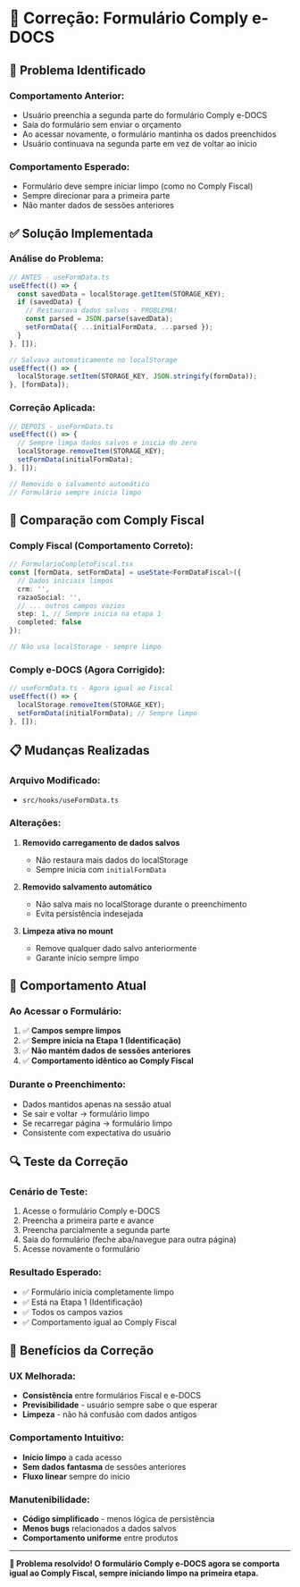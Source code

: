# 🔧 Correção: Formulário Comply e-DOCS

## 🐛 **Problema Identificado**

### **Comportamento Anterior:**
- Usuário preenchia a segunda parte do formulário Comply e-DOCS
- Saía do formulário sem enviar o orçamento
- Ao acessar novamente, o formulário mantinha os dados preenchidos
- Usuário continuava na segunda parte em vez de voltar ao início

### **Comportamento Esperado:**
- Formulário deve sempre iniciar limpo (como no Comply Fiscal)
- Sempre direcionar para a primeira parte
- Não manter dados de sessões anteriores

## ✅ **Solução Implementada**

### **Análise do Problema:**
```typescript
// ANTES - useFormData.ts
useEffect(() => {
  const savedData = localStorage.getItem(STORAGE_KEY);
  if (savedData) {
    // Restaurava dados salvos - PROBLEMA!
    const parsed = JSON.parse(savedData);
    setFormData({ ...initialFormData, ...parsed });
  }
}, []);

// Salvava automaticamente no localStorage
useEffect(() => {
  localStorage.setItem(STORAGE_KEY, JSON.stringify(formData));
}, [formData]);
```

### **Correção Aplicada:**
```typescript
// DEPOIS - useFormData.ts
useEffect(() => {
  // Sempre limpa dados salvos e inicia do zero
  localStorage.removeItem(STORAGE_KEY);
  setFormData(initialFormData);
}, []);

// Removido o salvamento automático
// Formulário sempre inicia limpo
```

## 🔄 **Comparação com Comply Fiscal**

### **Comply Fiscal (Comportamento Correto):**
```typescript
// FormularioCompletoFiscal.tsx
const [formData, setFormData] = useState<FormDataFiscal>({
  // Dados iniciais limpos
  crm: '',
  razaoSocial: '',
  // ... outros campos vazios
  step: 1, // Sempre inicia na etapa 1
  completed: false
});

// Não usa localStorage - sempre limpo
```

### **Comply e-DOCS (Agora Corrigido):**
```typescript
// useFormData.ts - Agora igual ao Fiscal
useEffect(() => {
  localStorage.removeItem(STORAGE_KEY);
  setFormData(initialFormData); // Sempre limpo
}, []);
```

## 📋 **Mudanças Realizadas**

### **Arquivo Modificado:**
- `src/hooks/useFormData.ts`

### **Alterações:**
1. **Removido carregamento de dados salvos**
   - Não restaura mais dados do localStorage
   - Sempre inicia com `initialFormData`

2. **Removido salvamento automático**
   - Não salva mais no localStorage durante o preenchimento
   - Evita persistência indesejada

3. **Limpeza ativa no mount**
   - Remove qualquer dado salvo anteriormente
   - Garante início sempre limpo

## 🎯 **Comportamento Atual**

### **Ao Acessar o Formulário:**
1. ✅ **Campos sempre limpos**
2. ✅ **Sempre inicia na Etapa 1 (Identificação)**
3. ✅ **Não mantém dados de sessões anteriores**
4. ✅ **Comportamento idêntico ao Comply Fiscal**

### **Durante o Preenchimento:**
- Dados mantidos apenas na sessão atual
- Se sair e voltar → formulário limpo
- Se recarregar página → formulário limpo
- Consistente com expectativa do usuário

## 🔍 **Teste da Correção**

### **Cenário de Teste:**
1. Acesse o formulário Comply e-DOCS
2. Preencha a primeira parte e avance
3. Preencha parcialmente a segunda parte
4. Saia do formulário (feche aba/navegue para outra página)
5. Acesse novamente o formulário

### **Resultado Esperado:**
- ✅ Formulário inicia completamente limpo
- ✅ Está na Etapa 1 (Identificação)
- ✅ Todos os campos vazios
- ✅ Comportamento igual ao Comply Fiscal

## 🚀 **Benefícios da Correção**

### **UX Melhorada:**
- **Consistência** entre formulários Fiscal e e-DOCS
- **Previsibilidade** - usuário sempre sabe o que esperar
- **Limpeza** - não há confusão com dados antigos

### **Comportamento Intuitivo:**
- **Início limpo** a cada acesso
- **Sem dados fantasma** de sessões anteriores
- **Fluxo linear** sempre do início

### **Manutenibilidade:**
- **Código simplificado** - menos lógica de persistência
- **Menos bugs** relacionados a dados salvos
- **Comportamento uniforme** entre produtos

---

**🎉 Problema resolvido! O formulário Comply e-DOCS agora se comporta igual ao Comply Fiscal, sempre iniciando limpo na primeira etapa.**
